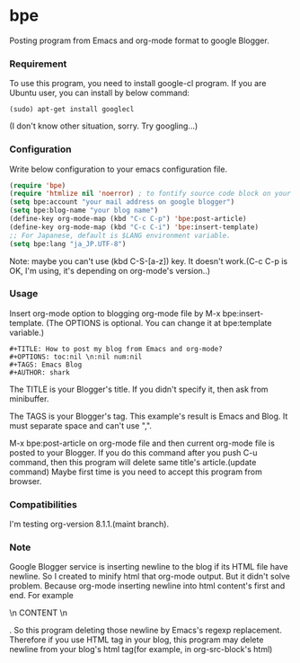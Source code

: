 # bpe

Posting program from Emacs and org-mode format to google Blogger.

### Requirement

To use this program, you need to install google-cl program.
If you are Ubuntu user, you can install by below command:

    (sudo) apt-get install googlecl

(I don't know other situation, sorry. Try googling...)

### Configuration

Write below configuration to your emacs configuration file.
```lisp
(require 'bpe)
(require 'htmlize nil 'noerror) ; to fontify source code block on your blog.
(setq bpe:account "your mail address on google blogger")
(setq bpe:blog-name "your blog name")
(define-key org-mode-map (kbd "C-c C-p") 'bpe:post-article)
(define-key org-mode-map (kbd "C-c C-i") 'bpe:insert-template)
;; For Japanese, default is $LANG environment variable.
(setq bpe:lang "ja_JP.UTF-8")
```

Note: maybe you can't use (kbd C-S-[a-z]) key.
It doesn't work.(C-c C-p is OK, I'm using, it's depending on org-mode's version..)

### Usage
Insert org-mode option to blogging org-mode file by M-x bpe:insert-template.
(The OPTIONS is optional. You can change it at bpe:template variable.)

    #+TITLE: How to post my blog from Emacs and org-mode?
    #+OPTIONS: toc:nil \n:nil num:nil
    #+TAGS: Emacs Blog
    #+AUTHOR: shark

The TITLE is your Blogger's title. If you didn't specify it, then ask
from minibuffer.

The TAGS is your Blogger's tag.
This example's result is Emacs and Blog. It must separate space and can't use ",".

M-x bpe:post-article on org-mode file and then current org-mode file
is posted to your Blogger. If you do this command after you push C-u
command, then this program will delete same title's article.(update
command)
Maybe first time is you need to accept this program from browser.

### Compatibilities

I'm testing org-version 8.1.1.(maint branch).

### Note
Google Blogger service is inserting newline to the blog if its HTML file
have newline. So I created to minify html that org-mode output. But it
didn't solve problem.
Because org-mode inserting newline into html content's first and end.
For example <p>\n CONTENT \n</p>.
So this program deleting those newline by Emacs's regexp replacement.
Therefore if you use HTML tag in your blog, this program may delete
newline from your blog's html tag(for example, in org-src-block's html)
